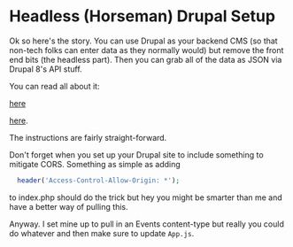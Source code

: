 # Headless (Horseman) Drupal Setup

Ok so here's the story. You can use Drupal as your backend CMS (so that non-tech folks can enter data as they normally would) but remove the front end bits (the headless part). Then you can grab all of the data as JSON via Drupal 8's API stuff.

You can read all about it:

[here](https://medium.com/@Userium/headless-drupal-build-a-drupal-8-api-with-a-reactjs-front-end-e43bf0fb94db)

[here](https://www.adcisolutions.com/knowledge/how-create-headless-drupal-site).

The instructions are fairly straight-forward.

Don't forget when you set up your Drupal site to include something to mitigate CORS. Something as simple as adding

```php
  header('Access-Control-Allow-Origin: *');
```

to index.php should do the trick but hey you might be smarter than me and have a better way of pulling this.

Anyway. I set mine up to pull in an Events content-type but really you could do whatever and then make sure to update ```App.js```.
